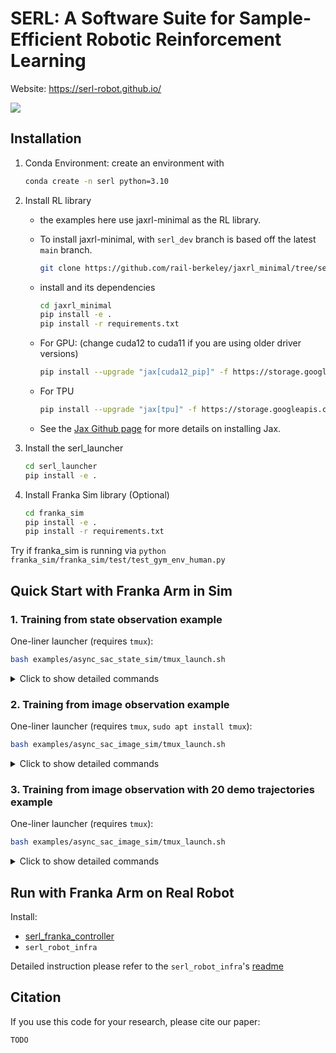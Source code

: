 # SERL: A Software Suite for Sample-Efficient Robotic Reinforcement Learning

Website: https://serl-robot.github.io/

![](https://github.com/rail-berkeley/serl/workflows/pre-commit/badge.svg)

## Installation
1. Conda Environment:
    create an environment with
    ```bash
    conda create -n serl python=3.10
    ```

2. Install RL library
    - the examples here use jaxrl-minimal as the RL library.
    - To install jaxrl-minimal, with `serl_dev` branch is based off the latest `main` branch.
        ```bash
        git clone https://github.com/rail-berkeley/jaxrl_minimal/tree/serl_dev
        ```
    - install and its dependencies
        ```bash
        cd jaxrl_minimal
        pip install -e .
        pip install -r requirements.txt
        ```
    - For GPU: (change cuda12 to cuda11 if you are using older driver versions)
        ```bash
        pip install --upgrade "jax[cuda12_pip]" -f https://storage.googleapis.com/jax-releases/jax_cuda_releases.html
        ```

    - For TPU
        ```bash
        pip install --upgrade "jax[tpu]" -f https://storage.googleapis.com/jax-releases/libtpu_releases.html
        ```
    - See the [Jax Github page](https://github.com/google/jax) for more details on installing Jax.

3. Install the serl_launcher
    ```bash
    cd serl_launcher
    pip install -e .
    ```

1. Install Franka Sim library (Optional)
    ```bash
    cd franka_sim
    pip install -e .
    pip install -r requirements.txt
    ```

Try if franka_sim is running via `python franka_sim/franka_sim/test/test_gym_env_human.py`

## Quick Start with Franka Arm in Sim
### 1. Training from state observation example

One-liner launcher (requires `tmux`):
```bash
bash examples/async_sac_state_sim/tmux_launch.sh
```

<details>
  <summary>Click to show detailed commands</summary>

```bash
cd examples/async_sac_state_sim
```

Run learner node:
```bash
bash run_learner.sh
```

Run actor node with rendering window:
```bash
# add --ip x.x.x.x if running on a different machine
bash run_actor.sh
```

You can optionally launch learner and actor on separate machines. For example, if learner node is running on a PC with `ip=x.x.x.x`, you can launch the actor node on a different machine with internet access to `ip=x.x.x.x` and add `--ip x.x.x.` to the commands in `run_actor.sh`.

</details>

### 2. Training from image observation example

One-liner launcher (requires `tmux`, `sudo apt install tmux`):
```bash
bash examples/async_sac_image_sim/tmux_launch.sh
```

<details>
  <summary>Click to show detailed commands</summary>

```bash
cd examples/async_drq_sim

# to use pre-trained ResNet weights, please download
# note manual download is only for now, once repo is public, auto download will work
wget https://github.com/rail-berkeley/serl/releases/download/resnet10/resnet10_params.pkl
```

Run learner node:
```bash
bash run_learner.sh
```

Run actor node with rendering window:
```bash
# add --ip x.x.x.x if running on a different machine
bash run_actor.sh
```

</details>

### 3. Training from image observation with 20 demo trajectories example

One-liner launcher (requires `tmux`):
```bash
bash examples/async_sac_image_sim/tmux_launch.sh
```

<details>
  <summary>Click to show detailed commands</summary>

```bash
cd examples/async_rlpd_drq_sim

# to use pre-trained ResNet weights, please download
# note manual download is only for now, once repo is public, auto download will work
wget https://github.com/rail-berkeley/serl/releases/download/resnet10/resnet10_params.pkl

# download 20 demo trajectories
wget \
https://github.com/rail-berkeley/serl/releases/download/franka_sim_lift_cube_demos/franka_lift_cube_image_20_trajs.pkl
```

Run learner node:
```bash
bash run_learner.sh
```

Run actor node with rendering window:
```bash
# add --ip x.x.x.x if running on a different machine
bash run_actor.sh
```

</details>

## Run with Franka Arm on Real Robot

Install:
- [serl_franka_controller](https://github.com/rail-berkeley/serl_franka_controller)
- `serl_robot_infra`

Detailed instruction please refer to the `serl_robot_infra`'s [readme](serl_robot_infra/README.md)

## Citation

If you use this code for your research, please cite our paper:

```
TODO
```
